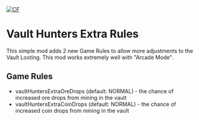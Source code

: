 <a href="https://www.curseforge.com/minecraft/mc-mods/vault-hunters-extra-rules"><img src="http://cf.way2muchnoise.eu/896210.svg" alt="CF"></a>

# Vault Hunters Extra Rules

This simple mod adds 2 new Game Rules to allow more adjustments to the Vault Looting.
This mod works extremely well with "Arcade Mode".

## Game Rules
- vaultHuntersExtraOreDrops (default: NORMAL) - the chance of increased ore drops from mining in the vault
- vaultHuntersExtraCoinDrops (default: NORMAL) - the chance of increased coin drops from mining in the vault